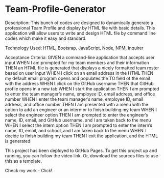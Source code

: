 # Team-Profile-Generator

Description:
This bunch of codes are designed to dynamically generate a professional Team Profile and display by HTML file with basic details. This application will allow users to write and design HTML file by command line codes which make it easy and standard.


Technology Used: HTML, Bootsrap, JavaScript, Node, NPM, Inquirer


Acceptance Criteria:
GIVEN a command-line application that accepts user input
WHEN I am prompted for my team members and their information
THEN an HTML file is generated that displays a nicely formatted team roster based on user input
WHEN I click on an email address in the HTML
THEN my default email program opens and populates the TO field of the email with the address
WHEN I click on the GitHub username
THEN that GitHub profile opens in a new tab
WHEN I start the application
THEN I am prompted to enter the team manager’s name, employee ID, email address, and office number
WHEN I enter the team manager’s name, employee ID, email address, and office number
THEN I am presented with a menu with the option to add an engineer or an intern or to finish building my team
WHEN I select the engineer option
THEN I am prompted to enter the engineer’s name, ID, email, and GitHub username, and I am taken back to the menu
WHEN I select the intern option
THEN I am prompted to enter the intern’s name, ID, email, and school, and I am taken back to the menu
WHEN I decide to finish building my team
THEN I exit the application, and the HTML is generated


This project has been deployed to GitHub Pages. To get this project up and running, you can follow the video link. Or, download the sources files to use this as a template.

Check my work - Click!